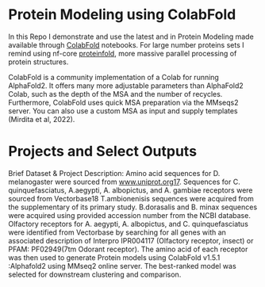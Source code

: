 # Protein Modeling using ColabFold 

In this Repo I demonstrate and use the latest and in Protein Modeling made available through [ColabFold](https://github.com/sokrypton/ColabFold) notebooks.
For large number proteins sets I remind using nf-core [proteinfold](https://github.com/nf-core/proteinfold/tree/1.0.0), more massive parallel processing of protein structures.

ColabFold is a community implementation of a Colab for running AlphaFold2. It offers many more adjustable parameters than AlphaFold2 Colab, such as the depth of the MSA and the number of recycles. Furthermore, ColabFold uses quick MSA preparation via the MMseqs2 server. You can also use a custom MSA as input and supply templates (Mirdita et al, 2022).



# Projects and Select Outputs

Brief Dataset & Project Description:
Amino acid sequences for D. melanogaster were sourced from www.uniprot.org17. Sequences for C. quinquefasciatus, A.aegypti, A. albopictus, and A. gambiae receptors were sourced from Vectorbase18 T.ambionenisis sequences were acquired from the supplementary of its primary study. B.dorasalis and B. minax sequences were acquired using provided accession number from the NCBI database. Olfactory receptors for A. aegypti, A. albopictus, and C. quinquefasciatus were identified from Vectorbase by searching for all genes with an associated description of Interpro IPR004117 (Olfactory receptor, insect) or PFAM: PF02949(7tm Odorant receptor). The amino acid of each receptor was then used to generate Protein models using ColabFold v1.5.1 :Alphafold2 using MMseq2 online server. The best-ranked model was selected for downstream clustering and comparison.

